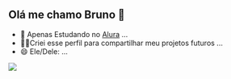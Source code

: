 ## Olá me chamo Bruno 👋

- 🌱 Apenas Estudando no [Alura](https://www.alura.com.br) ...
- 🐱‍👤Criei esse perfil para compartilhar meu projetos futuros ...
- 😄 Ele/Dele: ...

![](https://media1.tenor.com/m/2QR60vepx5kAAAAC/pumpkin-spice.gif)

